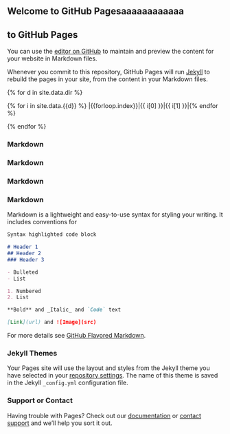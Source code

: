 ## Welcome to GitHub Pagesaaaaaaaaaaaa
## to GitHub Pages
You can use the [editor on GitHub](https://github.com/jintianwenwenzaoshuilema/jintianwenwenzaoshuilema.github.io/edit/main/index.md) to maintain and preview the content for your website in Markdown files.

Whenever you commit to this repository, GitHub Pages will run [Jekyll](https://jekyllrb.com/) to rebuild the pages in your site, from the content in your Markdown files.


{% for d in site.data.dir %}

{% for i in site.data.{{d}} %}
|{{forloop.index}}|{{ i[0] }}|{{ i[1] }}|{% endfor %}

{% endfor %}
### Markdown
### Markdown
### Markdown
### Markdown
Markdown is a lightweight and easy-to-use syntax for styling your writing. It includes conventions for

```markdown
Syntax highlighted code block

# Header 1
## Header 2
### Header 3

- Bulleted
- List

1. Numbered
2. List

**Bold** and _Italic_ and `Code` text

[Link](url) and ![Image](src)
```

For more details see [GitHub Flavored Markdown](https://guides.github.com/features/mastering-markdown/).

### Jekyll Themes

Your Pages site will use the layout and styles from the Jekyll theme you have selected in your [repository settings](https://github.com/jintianwenwenzaoshuilema/jintianwenwenzaoshuilema.github.io/settings/pages). The name of this theme is saved in the Jekyll `_config.yml` configuration file.

### Support or Contact

Having trouble with Pages? Check out our [documentation](https://docs.github.com/categories/github-pages-basics/) or [contact support](https://support.github.com/contact) and we’ll help you sort it out.
